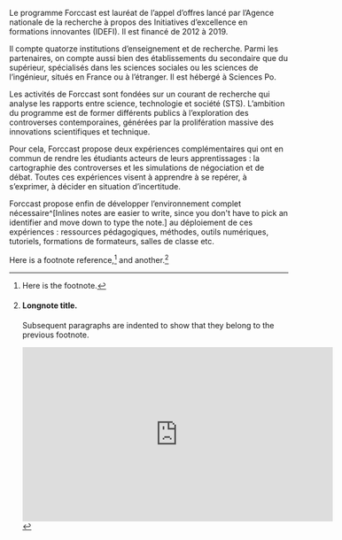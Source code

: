 Le programme Forccast est lauréat de l’appel d’offres lancé par l’Agence nationale de la recherche à propos des Initiatives d’excellence en formations innovantes (IDEFI). Il est financé de 2012 à 2019.

Il compte quatorze institutions d’enseignement et de recherche. Parmi les partenaires, on compte aussi bien des établissements du secondaire que du supérieur, spécialisés dans les sciences sociales ou les sciences de l’ingénieur, situés en France ou à l’étranger. Il est hébergé à Sciences Po.

Les activités de Forccast sont fondées sur un courant de recherche qui analyse les rapports entre science, technologie et société (STS). L’ambition du programme est de former différents publics à l’exploration des controverses contemporaines, générées par la prolifération massive des innovations scientifiques et technique.

Pour cela, Forccast propose deux expériences complémentaires qui ont en commun de rendre les étudiants acteurs de leurs apprentissages : la cartographie des controverses et les simulations de négociation et de débat. Toutes ces expériences visent à apprendre à se repérer, à s’exprimer, à décider en situation d’incertitude.

Forccast propose enfin de développer l’environnement complet nécessaire^[Inlines notes are easier to write, since you don't have to pick an identifier and move down to type the note.] au déploiement de ces expériences : ressources pédagogiques, méthodes, outils numériques, tutoriels, formations de formateurs, salles de classe etc.

Here is a footnote reference,[^1] and another.[^longnote]

[^1]: Here is the footnote.

[^longnote]: #### Longnote title.

    Subsequent paragraphs are indented to show that they belong to the previous footnote.
    <iframe width="560" height="315" src="https://www.youtube.com/embed/qwWC1i7FuTA" frameborder="0" allowfullscreen></iframe>
